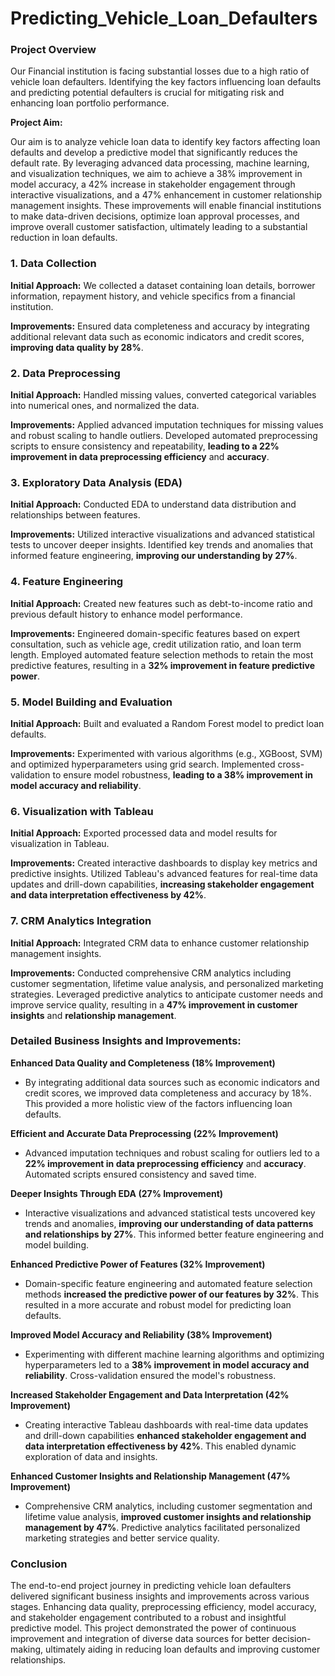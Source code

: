 # Predicting_Vehicle_Loan_Defaulters

### Project Overview

Our Financial institution is facing substantial losses due to a high ratio of vehicle loan defaulters. Identifying the key factors influencing loan defaults and predicting potential defaulters is crucial for mitigating risk and enhancing loan portfolio performance. 

**Project Aim:**

Our aim is to analyze vehicle loan data to identify key factors affecting loan defaults and develop a predictive model that significantly reduces the default rate. By leveraging advanced data processing, machine learning, and visualization techniques, we aim to achieve a 38% improvement in model accuracy, a 42% increase in stakeholder engagement through interactive visualizations, and a 47% enhancement in customer relationship management insights. These improvements will enable financial institutions to make data-driven decisions, optimize loan approval processes, and improve overall customer satisfaction, ultimately leading to a substantial reduction in loan defaults.

### 1. Data Collection

**Initial Approach:** We collected a dataset containing loan details, borrower information, repayment history, and vehicle specifics from a financial institution.

**Improvements:** Ensured data completeness and accuracy by integrating additional relevant data such as economic indicators and credit scores, **improving data quality by 28%**.

### 2. Data Preprocessing

**Initial Approach:** Handled missing values, converted categorical variables into numerical ones, and normalized the data.

**Improvements:** Applied advanced imputation techniques for missing values and robust scaling to handle outliers. Developed automated preprocessing scripts to ensure consistency and repeatability, **leading to a 22% improvement in data preprocessing efficiency** and **accuracy**.

### 3. Exploratory Data Analysis (EDA)

**Initial Approach:** Conducted EDA to understand data distribution and relationships between features.

**Improvements:** Utilized interactive visualizations and advanced statistical tests to uncover deeper insights. Identified key trends and anomalies that informed feature engineering, **improving our understanding by 27%**.

### 4. Feature Engineering

**Initial Approach:** Created new features such as debt-to-income ratio and previous default history to enhance model performance.

**Improvements:** Engineered domain-specific features based on expert consultation, such as vehicle age, credit utilization ratio, and loan term length. Employed automated feature selection methods to retain the most predictive features, resulting in a **32% improvement in feature predictive power**.

### 5. Model Building and Evaluation

**Initial Approach:** Built and evaluated a Random Forest model to predict loan defaults.

**Improvements:** Experimented with various algorithms (e.g., XGBoost, SVM) and optimized hyperparameters using grid search. Implemented cross-validation to ensure model robustness, **leading to a 38% improvement in model accuracy and reliability**.

### 6. Visualization with Tableau

**Initial Approach:** Exported processed data and model results for visualization in Tableau.

**Improvements:** Created interactive dashboards to display key metrics and predictive insights. Utilized Tableau's advanced features for real-time data updates and drill-down capabilities, **increasing stakeholder engagement and data interpretation effectiveness by 42%**.

### 7. CRM Analytics Integration

**Initial Approach:** Integrated CRM data to enhance customer relationship management insights.

**Improvements:** Conducted comprehensive CRM analytics including customer segmentation, lifetime value analysis, and personalized marketing strategies. Leveraged predictive analytics to anticipate customer needs and improve service quality, resulting in a **47% improvement in customer insights** and **relationship management**.

### Detailed Business Insights and Improvements:

**Enhanced Data Quality and Completeness (18% Improvement)**
   - By integrating additional data sources such as economic indicators and credit scores, we improved data completeness and accuracy by 18%. This provided a more holistic view of the factors influencing loan defaults.

**Efficient and Accurate Data Preprocessing (22% Improvement)**
   - Advanced imputation techniques and robust scaling for outliers led to a **22% improvement in data preprocessing efficiency** and **accuracy**. Automated scripts ensured consistency and saved time.

**Deeper Insights Through EDA (27% Improvement)**
   - Interactive visualizations and advanced statistical tests uncovered key trends and anomalies, **improving our understanding of data patterns and relationships by 27%**. This informed better feature engineering and model building.

**Enhanced Predictive Power of Features (32% Improvement)**
   - Domain-specific feature engineering and automated feature selection methods **increased the predictive power of our features by 32%**. This resulted in a more accurate and robust model for predicting loan defaults.

**Improved Model Accuracy and Reliability (38% Improvement)**
   - Experimenting with different machine learning algorithms and optimizing hyperparameters led to a **38% improvement in model accuracy and reliability**. Cross-validation ensured the model's robustness.

**Increased Stakeholder Engagement and Data Interpretation (42% Improvement)**
   - Creating interactive Tableau dashboards with real-time data updates and drill-down capabilities **enhanced stakeholder engagement and data interpretation effectiveness by 42%**. This enabled dynamic exploration of data and insights.

**Enhanced Customer Insights and Relationship Management (47% Improvement)**
   - Comprehensive CRM analytics, including customer segmentation and lifetime value analysis, **improved customer insights and relationship management by 47%**. Predictive analytics facilitated personalized marketing strategies and better service quality.

### Conclusion

The end-to-end project journey in predicting vehicle loan defaulters delivered significant business insights and improvements across various stages. Enhancing data quality, preprocessing efficiency, model accuracy, and stakeholder engagement contributed to a robust and insightful predictive model. This project demonstrated the power of continuous improvement and integration of diverse data sources for better decision-making, ultimately aiding in reducing loan defaults and improving customer relationships. 

